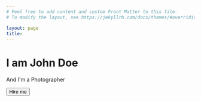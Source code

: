 ```yaml
---
# Feel free to add content and custom Front Matter to this file.
# To modify the layout, see https://jekyllrb.com/docs/themes/#overriding-theme-defaults

layout: page
title:
---
```


<div class="hero-image">
  <div class="hero-text">
    <h1>I am John Doe</h1>
    <p>And I'm a Photographer</p>
    <button>Hire me</button>
  </div>
</div>